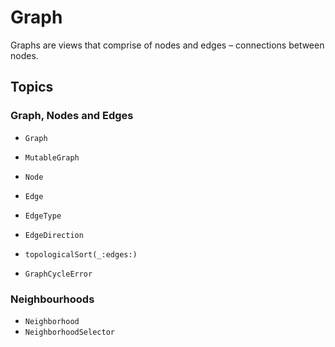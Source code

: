 # Graph

Graphs are views that comprise of nodes and edges – connections between nodes.

## Topics

### Graph, Nodes and Edges

- ``Graph``
- ``MutableGraph``

- ``Node``
- ``Edge``
- ``EdgeType``
- ``EdgeDirection``

- ``topologicalSort(_:edges:)``

- ``GraphCycleError``

### Neighbourhoods

- ``Neighborhood``
- ``NeighborhoodSelector``
